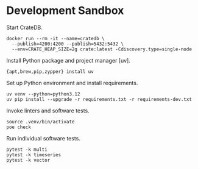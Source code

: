 # Development Sandbox

Start CrateDB.
```shell
docker run --rm -it --name=cratedb \
  --publish=4200:4200 --publish=5432:5432 \
  --env=CRATE_HEAP_SIZE=2g crate:latest -Cdiscovery.type=single-node
```

Install Python package and project manager [uv].
```shell
{apt,brew,pip,zypper} install uv
```

Set up Python environment and install requirements.
```shell
uv venv --python=python3.12
uv pip install --upgrade -r requirements.txt -r requirements-dev.txt
```

Invoke linters and software tests.
```shell
source .venv/bin/activate
poe check
```

Run individual software tests.
```shell
pytest -k multi
pytest -k timeseries
pytest -k vector
```
